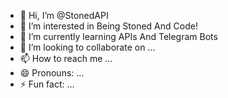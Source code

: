 - 👋 Hi, I’m @StonedAPI
- 👀 I’m interested in Being Stoned And Code!
- 🌱 I’m currently learning APIs And Telegram Bots
- 💞️ I’m looking to collaborate on ...
- 📫 How to reach me ...
- 😄 Pronouns: ...
- ⚡ Fun fact: ...

<!---
StonedAPI/StonedAPI is a ✨ special ✨ repository because its `README.md` (this file) appears on your GitHub profile.
You can click the Preview link to take a look at your changes.
--->
